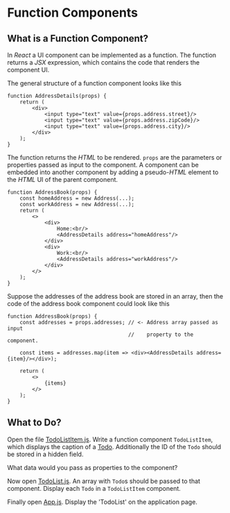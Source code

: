 # Function Components

## What is a Function Component?

In *React* a UI component can be implemented as a function. The function
returns a *JSX* expression, which contains the code that renders the component
UI.

The general structure of a function component looks like this

```
function AddressDetails(props) {
    return (
        <div>
            <input type="text" value={props.address.street}/>
            <input type="text" value={props.address.zipCode}/>
            <input type="text" value={props.address.city}/>
        </div>
    );
}
```

The function returns the *HTML* to be rendered. `props` are the parameters
or properties passed as input to the component. A component can be embedded
into another component by adding a pseudo-*HTML* element to the *HTML* UI of
the parent component.

```
function AddressBook(props) {
    const homeAddress = new Address(...);
    const workAddress = new Address(...);
    return (
        <>
            <div>
                Home:<br/>
                <AddressDetails address="homeAddress"/>
            </div>
            <div>
                Work:<br/>
                <AddressDetails address="workAddress"/>
            </div>
        </>
    );
}
```

Suppose the addresses of the address book are stored in an array, then
the code of the address book component could look like this

```
function AddressBook(props) {
    const addresses = props.addresses; // <- Address array passed as input
                                       //    property to the component.

    const items = addresses.map(item => <div><AddressDetails address={item}/></div>);

    return (
        <>
            {items}
        </>
    );
}
```

## What to Do?

Open the file [TodoListItem.js](../src/components/TodoListItem.js).
Write a function component `TodoListItem`, which displays the caption of
a [Todo](../src/model/Todo.js). Additionally the ID of the `Todo` should
be stored in a hidden field.

What data would you pass as properties to the component?

Now open [TodoList.js](../src/components/TodoList.js). An array with `Todo`s
should be passed to that component. Display each `Todo` in
a `TodoListItem` component.

Finally open [App.js](../src/App.js). Display the 'TodoList' on the application
page.
